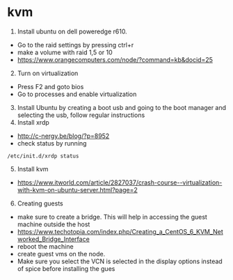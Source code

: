 # kvm
1. Install ubuntu on dell poweredge r610. 
  - Go to the raid settings by pressing ctrl+r
  - make a volume with raid 1,5 or 10
  - https://www.orangecomputers.com/node/?command=kb&docid=25
2. Turn on virtualization
  - Press F2 and goto bios 
  - Go to processes and enable virtualization
3. Install Ubuntu by creating a boot usb and going to the boot manager and selecting the usb, follow regular instructions
4. Install xrdp
  - http://c-nergy.be/blog/?p=8952
  - check status by running 
  ```
  /etc/init.d/xrdp status
  ```
5. Install kvm
  - https://www.itworld.com/article/2827037/crash-course--virtualization-with-kvm-on-ubuntu-server.html?page=2
6. Creating guests 
  - make sure to create a bridge. This will help in accessing the guest machine outside the host
  - https://www.techotopia.com/index.php/Creating_a_CentOS_6_KVM_Networked_Bridge_Interface
  - reboot the machine 
  - create guest vms on the node.
  - Make sure you select the VCN is selected in the display options instead of spice before installing the gues
  
